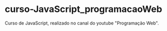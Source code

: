 # curso-JavaScript_programacaoWeb
Curso de JavaScript, realizado no canal do youtube "Programação Web".
